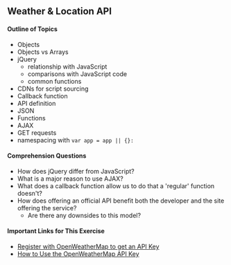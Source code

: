 ## Weather & Location API

#### Outline of Topics
+ Objects 
+ Objects vs Arrays
+ jQuery
    + relationship with JavaScript
    + comparisons with JavaScript code
    + common functions
+ CDNs for script sourcing
+ Callback function
+ API definition
+ JSON
+ Functions
+ AJAX
+ GET requests
+ namespacing with ````var app = app || {}:````

#### Comprehension Questions 

+ How does jQuery differ from JavaScript?
+ What is a major reason to use AJAX?
+ What does a callback function allow us to do that a 'regular' function doesn't?
+ How does offering an official API benefit both the developer and the site offering the service?
    + Are there any downsides to this model?

#### Important Links for This Exercise
+ [Register with OpenWeatherMap to get an API Key](http://openweathermap.org/register)
+ [How to Use the OpenWeatherMap API Key](http://openweathermap.org/appid#use)
